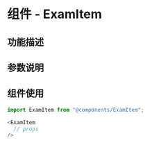 # 组件 - ExamItem

## 功能描述

## 参数说明

## 组件使用

```javascript
import ExamItem from "@components/ExamItem";

<ExamItem
  // props
/>
```